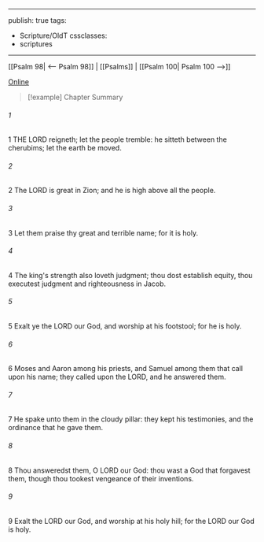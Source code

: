

---
publish: true
tags:
  - Scripture/OldT
cssclasses:
  - scriptures
---
[[Psalm 98| <-- Psalm 98]] | [[Psalms]] | [[Psalm 100| Psalm 100 -->]]

[Online](https://churchofjesuschrist.org/study/scriptures/ot/ps/99?lang=eng)

>[!example] Chapter Summary
>
###### 1
1 THE LORD reigneth; let the people tremble: he sitteth between the cherubims; let the earth be moved.
###### 2
2 The LORD is great in Zion; and he is high above all the people.
###### 3
3 Let them praise thy great and terrible name; for it is holy.
###### 4
4 The king's strength also loveth judgment; thou dost establish equity, thou executest judgment and righteousness in Jacob.
###### 5
5 Exalt ye the LORD our God, and worship at his footstool; for he is holy.
###### 6
6 Moses and Aaron among his priests, and Samuel among them that call upon his name; they called upon the LORD, and he answered them.
###### 7
7 He spake unto them in the cloudy pillar: they kept his testimonies, and the ordinance that he gave them.
###### 8
8 Thou answeredst them, O LORD our God: thou wast a God that forgavest them, though thou tookest vengeance of their inventions.
###### 9
9 Exalt the LORD our God, and worship at his holy hill; for the LORD our God is holy.



